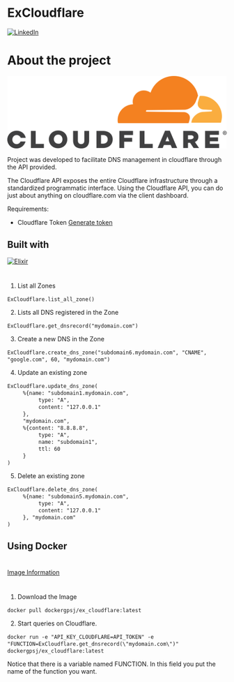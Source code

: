 # ExCloudflare
[![LinkedIn][linkedin-shield]][linkedin-url]

# About the project

![Cloudflare][logo-cloudflare]

Project was developed to facilitate DNS management in cloudflare through the API provided.

The Cloudflare API exposes the entire Cloudflare infrastructure through a standardized programmatic interface. Using the Cloudflare API, you can do just about anything on cloudflare.com via the client dashboard.

Requirements:

* Cloudflare Token [Generate token](https://dash.cloudflare.com/profile/api-tokens)


## Built with
 [![Elixir][Elixir-lang.org]][Elixir-url]

#
1. List all Zones
```
ExCloudflare.list_all_zone()
```

2. Lists all DNS registered in the Zone
```
ExCloudflare.get_dnsrecord("mydomain.com")
```

3. Create a new DNS in the Zone
```
ExCloudflare.create_dns_zone("subdomain6.mydomain.com", "CNAME", "google.com", 60, "mydomain.com")
```

4. Update an existing zone
```
ExCloudflare.update_dns_zone(
     %{name: "subdomain1.mydomain.com", 
          type: "A", 
          content: "127.0.0.1"
     }, 
     "mydomain.com", 
     %{content: "8.8.8.8", 
          type: "A", 
          name: "subdomain1", 
          ttl: 60
     }
)
```

5. Delete an existing zone
```
ExCloudflare.delete_dns_zone(
     %{name: "subdomain5.mydomain.com", 
          type: "A", 
          content: "127.0.0.1"
     }, "mydomain.com"
)
```

## Using Docker

#
[Image Information](https://hub.docker.com/r/dockergpsj/ex_cloudflare)

#

1. Download the Image
```
docker pull dockergpsj/ex_cloudflare:latest
```
2. Start queries on Cloudflare.

```
docker run -e "API_KEY_CLOUDFLARE=API_TOKEN" -e "FUNCTION=ExCloudflare.get_dnsrecord(\"mydomain.com\")" dockergpsj/ex_cloudflare:latest
```
Notice that there is a variable named FUNCTION.
In this field you put the name of the function you want.

[Elixir-url]: https://elixir-lang.org/
[Elixir-lang.org]: https://elixir-lang.org/images/logo/logo.png
[logo-cloudflare]: images/logo-cloudflare.png
[linkedin-shield]: https://img.shields.io/badge/-LinkedIn-black.svg?style=for-the-badge&logo=linkedin&colorB=555
[linkedin-url]: https://www.linkedin.com/in/gilbertosj